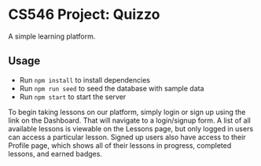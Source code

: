 # CS546 Project: Quizzo
A simple learning platform.

## Usage
- Run `npm install` to install dependencies
- Run `npm run seed` to seed the database with sample data
- Run `npm start` to start the server

To begin taking lessons on our platform, simply login or sign up using the link on the Dashboard. That will navigate to a login/signup form. A list of all available lessons is viewable on the Lessons page, but only logged in users can access a particular lesson. Signed up users also have access to their Profile page, which shows all of their lessons in progress, completed lessons, and earned badges.